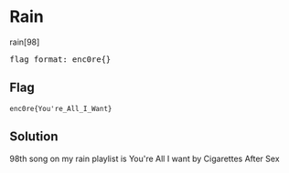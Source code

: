 # Rain
rain[98]
<pre>
flag format: enc0re{}
</pre>

## Flag
```
enc0re{You're_All_I_Want}
```

## Solution
98th song on my rain playlist is You're All I want by Cigarettes After Sex
